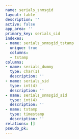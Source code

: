 ```yaml
---
name: serials_snmsgid
layout: table
description: ''
active: false
app_area: ''
primary_key: serials_sid
indexes:
- name: serials_snmsgid_tstamp
  unique: true
  columns:
  - tstamp
columns:
- name: serials_dummy
  type: char(1)
  description: ''
- name: serials_sid
  type: int(4)
  description: ''
- name: serials_snmsgid_sid
  type: int(4)
  description: ''
- name: tstamp
  type: timestamp
  description: ''
relations: []
pseudo_pk: 
---
```


